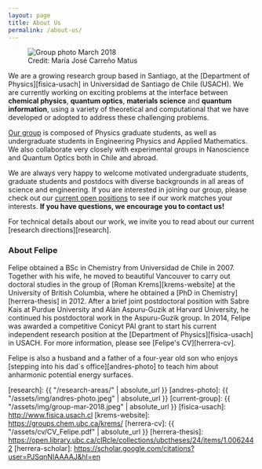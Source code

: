 ```yaml
---
layout: page
title: About Us
permalink: /about-us/
---
```


<figure>
  <img src="{{absolute_url}}/assets/img/group-mar-2018.jpeg" alt="Group photo March 2018"/>
  <figcaption>Credit: María José Carreño Matus</figcaption>
</figure>

We are a growing research group based in Santiago, at the [Department of Physics][fisica-usach] in Universidad de Santiago de Chile (USACH). We are currently working on exciting problems at the interface between **chemical physics**, **quantum optics**, **materials science** and **quantum information**, using a variety of theoretical and computational  that we have developed or adopted to address these challenging problems.   

[Our group](/people/) is composed of Physics graduate students, as well as undergraduate students in Engineering Physics and Applied Mathematics. We also collaborate very closely with experimental groups in Nanoscience and Quantum Optics both in Chile and abroad.

We are always very happy to welcome motivated undergraduate students, graduate students and postdocs with diverse backgrounds in all areas of science and engineering. If you are interested in joining our group, please check out our [current open positions](/openings/) to see if our work matches your interests. **If you have questions, we encourage you to contact us!**

For technical details about our work, we invite you to read about our current [research directions][research].

### About Felipe

Felipe obtained a BSc in Chemistry from Universidad de Chile in 2007. Together with his wife, he moved to beautiful Vancouver to carry out doctoral studies in the group of [Roman Krems][krems-website] at the University of British Columbia, where he obtained a [PhD in Chemistry][herrera-thesis] in 2012. After a brief joint postdoctoral position with Sabre Kais at Purdue University and Alán Aspuru-Guzik at Harvard University, he continued his postdoctoral work in the Aspuru-Guzik group. In 2014, Felipe was awarded a competitive Conicyt PAI grant to start his current independent research position at the [Department of Physics][fisica-usach] in USACH. For more information, please see [Felipe's CV][herrera-cv].

Felipe is also a husband and a father of a four-year old son who enjoys [stepping into his dad´s office][andres-photo] to teach him about anharmonic potential energy surfaces.


[research]: {{ "/research-areas/" | absolute_url }}
[andres-photo]: {{ "/assets/img/andres-photo.jpeg" | absolute_url }}
[current-group]: {{ "/assets/img/group-mar-2018.jpeg" | absolute_url }}
[fisica-usach]: http://www.fisica.usach.cl
[krems-website]: https://groups.chem.ubc.ca/krems/ 
[herrera-cv]: {{ "/assets/cv/CV_Felipe.pdf" | absolute_url }}
[herrera-thesis]: https://open.library.ubc.ca/cIRcle/collections/ubctheses/24/items/1.0062442
[herrera-scholar]: https://scholar.google.com/citations?user=PJSqnNIAAAAJ&hl=en
